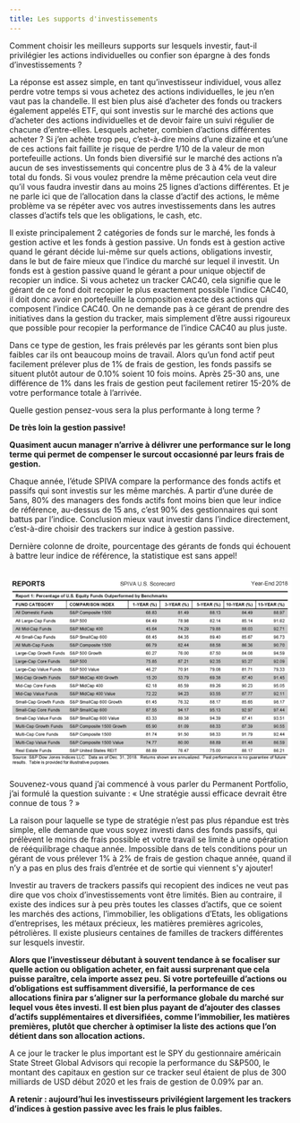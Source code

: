 ```yaml
---
title: Les supports d'investissements
---
```


Comment choisir les meilleurs supports sur lesquels investir, faut-il privilégier les actions individuelles ou confier son épargne à des fonds d’investissements ?

La réponse est assez simple, en tant qu’investisseur individuel, vous allez perdre votre temps si vous achetez des actions individuelles, le jeu n’en vaut pas la chandelle.  Il est bien plus aisé d’acheter des fonds ou trackers également appelés ETF, qui sont investis sur le marché des actions que d’acheter des actions individuelles et de devoir faire un suivi régulier de chacune d’entre-elles. Lesquels acheter, combien d’actions différentes acheter ? Si j’en achète trop peu, c’est-à-dire moins d’une dizaine et qu’une de ces actions fait faillite je risque de perdre 1/10 de la valeur de mon portefeuille actions. Un fonds bien diversifié sur le marché des actions n’a aucun de ses investissements qui concentre plus de 3 à 4% de la valeur total du fonds. Si vous voulez prendre la même précaution cela veut dire qu’il vous faudra investir dans au moins 25 lignes d’actions différentes. Et je ne parle ici que de l’allocation dans la classe d’actif des actions, le même problème va se répéter avec vos autres investissements dans les autres classes d’actifs tels que les obligations, le cash, etc.

Il existe principalement 2 catégories de fonds sur le marché, les fonds à gestion active et les fonds à gestion passive. Un fonds est à gestion active quand le gérant décide lui-même sur quels actions, obligations investir, dans le but de faire mieux que l’indice du marché sur lequel il investit. Un fonds est à gestion passive quand le gérant a pour unique objectif de recopier un indice. Si vous achetez un tracker CAC40, cela signifie que le gérant de ce fond doit recopier le plus exactement possible l’indice CAC40, il doit donc avoir en portefeuille la composition exacte des actions qui composent l’indice CAC40. On ne demande pas à ce gérant de prendre des initiatives dans la gestion du tracker, mais simplement d’être aussi rigoureux que possible pour recopier la performance de l’indice CAC40 au plus juste.

Dans ce type de gestion, les frais prélevés par les gérants sont bien plus faibles car ils ont beaucoup moins de travail. Alors qu’un fond actif peut facilement prélever plus de 1% de frais de gestion, les fonds passifs se situent plutôt autour de 0.10% soient 10 fois moins.  Après 25-30 ans, une différence de 1% dans les frais de gestion peut facilement retirer 15-20% de votre performance totale à l’arrivée.

Quelle gestion pensez-vous sera la plus performante à long terme ?

**De très loin la gestion passive!**

**Quasiment aucun manager n’arrive à délivrer une performance sur le long terme qui permet de compenser le surcout occasionné par leurs frais de gestion.**

Chaque année, l’étude SPIVA  compare la performance des fonds actifs et passifs qui sont investis sur les même marchés. A partir d’une durée de 5ans, 80% des managers des fonds actifs font moins bien que leur indice de référence, au-dessus de 15 ans, c’est 90% des gestionnaires qui sont battus par l’indice. Conclusion mieux vaut investir dans l’indice directement, c’est-à-dire choisir des trackers sur indice à gestion passive.

Dernière colonne de droite, pourcentage des gérants de fonds qui échouent à battre leur indice de référence, la statistique est sans appel!
<br></br>

![sipva-2018](./images/sipva-2018.png)
<br></br>
Souvenez-vous quand j’ai commencé à vous parler du Permanent Portfolio, j’ai formulé la question suivante : « Une stratégie aussi efficace devrait être connue de tous ? »

La raison pour laquelle se type de stratégie n’est pas plus répandue est très simple, elle demande que vous soyez investi dans des fonds passifs, qui prélèvent le moins de frais possible et votre travail se limite à une opération de rééquilibrage chaque année. Impossible dans de tels conditions pour un gérant de vous prélever 1% à 2% de frais de gestion chaque année, quand il n’y a pas en plus des frais d’entrée et de sortie qui viennent s'y ajouter!

Investir au travers de trackers passifs qui recopient des indices ne veut pas dire que vos choix d’investissements vont être limités. Bien au contraire, il existe des indices sur à peu près toutes les classes d’actifs, que ce soient les marchés des actions, l’immobilier, les obligations d’Etats, les obligations d’entreprises, les métaux précieux, les matières premières agricoles, pétrolières. Il existe plusieurs centaines de familles de trackers différentes sur lesquels investir.

**Alors que l’investisseur débutant à souvent tendance à se focaliser sur quelle action ou obligation acheter, en fait aussi surprenant que cela puisse paraître, cela importe assez peu. Si votre portefeuille d’actions ou d’obligations est suffisamment diversifié, la performance de ces allocations finira par s’aligner sur la performance globale du marché sur lequel vous êtes investi. Il est bien plus payant de d’ajouter des classes d’actifs supplémentaires et diversifiées, comme l’immobilier, les matières premières, plutôt que chercher à optimiser la liste des actions que l’on détient dans son allocation actions.**

A ce jour le tracker le plus important est le SPY du gestionnaire américain State Street Global Advisors qui recopie la performance du S&P500, le montant des capitaux en gestion sur ce tracker seul étaient de plus de 300 milliards de USD début 2020 et les frais de gestion de 0.09% par an.

**A retenir : aujourd’hui les investisseurs privilégient largement les trackers d’indices à gestion passive avec les frais le plus faibles.**
